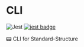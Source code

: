 # CLI

![Jest](https://github.com/Standard-Structure/struct/workflows/Jest/badge.svg) [![jest badge](https://jestjs.io/img/jest-badge.svg)](https://github.com/facebook/jest)

📟 CLI for Standard-Structure
